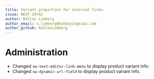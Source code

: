 ```yaml
---
title: Variant properties for internal links
issue: NEXT-20782
author: Niklas Limberg
author_email: n.limberg@haokeyingxiao.com
author_github: NiklasLimberg
---
```

# Administration
* Changed `sw-text-editor-link-menu` to display product variant info.
* Changed `sw-dynamic-url-field` to display product variant info.

